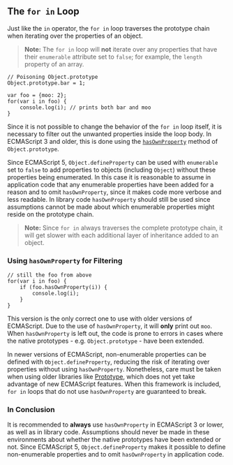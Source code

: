 ## The `for in` Loop

Just like the `in` operator, the `for in` loop traverses the prototype
chain when iterating over the properties of an object.

> **Note:** The `for in` loop will **not** iterate over any properties that
> have their `enumerable` attribute set to `false`; for example, the `length`
> property of an array.

    // Poisoning Object.prototype
    Object.prototype.bar = 1;

    var foo = {moo: 2};
    for(var i in foo) {
        console.log(i); // prints both bar and moo
    }

Since it is not possible to change the behavior of the `for in` loop itself, it
is necessary to filter out the unwanted properties inside the loop body. In
ECMAScript 3 and older, this is done using the [`hasOwnProperty`](#object.hasownproperty)
method of `Object.prototype`.

Since ECMAScript 5, `Object.defineProperty` can be used with
`enumerable` set to `false` to add properties to objects (including `Object`)
without these properties being enumerated. In this case it is reasonable
to assume in application code that any enumerable properties have been added
for a reason and to omit `hasOwnProperty`, since it makes code more verbose and less
readable. In library code `hasOwnProperty` should still be used since
assumptions cannot be made about which enumerable properties might reside
on the prototype chain.

> **Note:** Since `for in` always traverses the complete prototype chain, it
> will get slower with each additional layer of inheritance added to an object.

### Using `hasOwnProperty` for Filtering

    // still the foo from above
    for(var i in foo) {
        if (foo.hasOwnProperty(i)) {
            console.log(i);
        }
    }

This version is the only correct one to use with older versions of ECMAScript.
Due to the use of `hasOwnProperty`, it will **only** print out `moo`.
When `hasOwnProperty` is left out, the code is prone to errors in cases where
the native prototypes - e.g. `Object.prototype` -
have been extended.

In newer versions of ECMAScript, non-enumerable properties can be defined with
`Object.defineProperty`, reducing the risk of iterating over properties without
using `hasOwnProperty`. Nonetheless, care must be taken when using older
libraries like [Prototype][1], which does not yet take advantage of new ECMAScript features.
When this framework is included, `for in` loops that do not use
`hasOwnProperty` are guaranteed to break.

### In Conclusion

It is recommended to **always** use `hasOwnProperty` in ECMAScript 3 or lower, as well as
in library code. Assumptions should never be made in these environments about whether
the native prototypes have been extended or not. Since ECMAScript 5, `Object.defineProperty`
makes it possible to define non-enumerable properties and to omit `hasOwnProperty` in
application code.

[1]: http://www.prototypejs.org/

